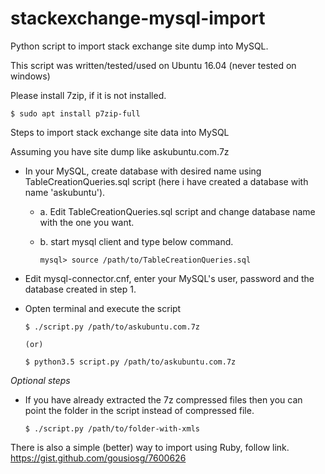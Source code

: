 # stackexchange-mysql-import
Python script to import stack exchange site dump into MySQL.

This script was written/tested/used on Ubuntu 16.04 (never tested on windows)

Please install 7zip, if it is not installed.

`$ sudo apt install p7zip-full`

Steps to import stack exchange site data into MySQL

Assuming you have site dump like askubuntu.com.7z

* In your MySQL, create database with desired name using TableCreationQueries.sql script (here i have created a database with name 'askubuntu'). 
	* a. Edit TableCreationQueries.sql script and change database name with the one you want.
	* b. start mysql client and type below command.
	
		`
		mysql> source /path/to/TableCreationQueries.sql
		`
		
* Edit mysql-connector.cnf, enter your MySQL's user, password and the database created in step 1.
* Opten terminal and execute the script

	
	`
	$ ./script.py /path/to/askubuntu.com.7z
	`
	
	`
	(or)
	`
	
	`
	$ python3.5 script.py /path/to/askubuntu.com.7z
	`

*Optional steps*

* If you have already extracted the 7z compressed files then you can point the folder in the script instead of compressed file.

	`
	$ ./script.py /path/to/folder-with-xmls
	`
	
There is also a simple (better) way to import using Ruby, follow link.
	https://gist.github.com/gousiosg/7600626
		